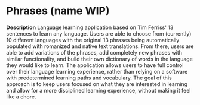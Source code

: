 # Phrases (name WIP)
**Description**
Language learning application based on Tim Ferriss' 13 sentences to learn any language.  Users are able to choose from (currently) 10 different languages with the original 13 phrases being automatically populated with romanized and native text translations.  From there, users are able to add variations of the phrases, add completely new phrases with similar functionality, and build their own dictionary of words in the language they would like to learn.  The application allows users to have full control over their language learning experience, rather than relying on a software with predetermined learning paths and vocabulary.  The goal of this approach is to keep users focused on what they are interested in learning and allow for a more disciplined learning experience, without making it feel like a chore.
